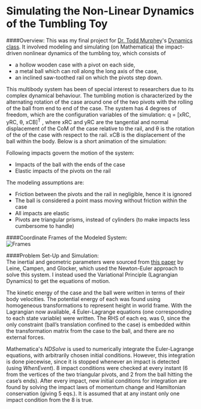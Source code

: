 # Simulating the Non-Linear Dynamics of the Tumbling Toy

####Overview: 
This was my final project for [Dr. Todd Murphey](http://www.mccormick.northwestern.edu/research-faculty/directory/profiles/murphey-todd.html)'s [Dynamics class](http://www.mccormick.northwestern.edu/mechanical/courses/descriptions/314-theory-of-machines-dynamics.html). It involved modeling and simulating (on Mathematica) the impact-driven nonlinear dynamics of the tumbling toy, which consists of   

+	a hollow wooden case with a pivot on each side, 
+	a metal ball which can roll along the long axis of the case,
+	an inclined saw-toothed rail on which the pivots step down.   

This multibody system has been of special interest to researchers due to its complex dynamical behaviour. The tumbling motion is characterized by the alternating rotation of the case around one of the two pivots with the rolling of the ball from end to end of the case. The system has 4 degrees of freedom, which are the configuration variables of the simulation: q = [xRC,  yRC,  θ,  xCB]<sup>T</sup> , where xRC and yRC are the tangential and normal displacement of the CoM of the case relative to the rail, and θ is the rotation of the of the case with respect to the rail. xCB is the displacement of the ball within the body. Below is a short animation of the simulation:   

<div style="max-width: 500px;" id="_giphy_26tPqPdmsbbc7zRxm"></div><script>var _giphy = _giphy || []; _giphy.push({id: "26tPqPdmsbbc7zRxm",w: 624, h: 421});var g = document.createElement("script"); g.type = "text/javascript"; g.async = true;g.src = ("https:" == document.location.protocol ? "https://" : "http://") + "giphy.com/static/js/widgets/embed.js";var s = document.getElementsByTagName("script")[0]; s.parentNode.insertBefore(g, s);</script>

Following impacts govern the motion of the system:   

*   Impacts of the ball with the ends of the case
*   Elastic impacts of the pivots on the rail    

The modeling assumptions are:   

+   Friction between the pivots and the rail in negligible, hence it is ignored
+   The ball is considered a point mass moving without friction within the case
+   All impacts are elastic
+   Pivots are triangular prisms, instead of cylinders (to make impacts less cumbersome to handle)


####Coordinate Frames of the Modeled System:   
![Frames](http://i.imgur.com/qZo6kcu.png?1)

####Problem Set-Up and Simulation:   
The inertial and geometric parameters were sourced from [this paper](http://www.inm.uni-stuttgart.de/mitarbeiter/leine/papers/journal_publications/Leine_x_van_Campen_x_Glocker_-_Nonlinear_Dynamics_and_Modeling_of_Various_Wooden_Toys_with_Impact_and_Friction.pdf) by Leine, Campen, and Glocker, which used the Newton-Euler approach to solve this system. I instead used the Variational Principle (Lagrangian Dynamics) to get the equations of motion.   

The kinetic energy of the case and the ball were written in terms of their body velocities. The potential energy of each was found using homogeneous transformations to represent height in world frame. With the Lagrangian now available, 4 Euler-Lagrange equations (one corresponding to each state variable) were written. The RHS of each eq. was 0, since the only constraint (ball’s translation confined to the case) is embedded within the transformation matrix from the case to the ball, and there are no external forces.   

Mathematica's *NDSolve* is used to numerically integrate the Euler-Lagrange equations, with arbitrarily chosen initial conditions. However, this integration is done piecewise, since it is stopped whenever an impact is detected (using *WhenEvent*). 8 impact conditions were checked at every instant (6 from the vertices of the two triangular pivots, and 2 from the ball hitting the case’s ends). After every impact, new initial conditions for integration are found by solving the impact laws of momentum change and Hamiltonian conservation (giving 5 eqs.). It is assumed that at any instant only one impact condition from the 8 is true.   
